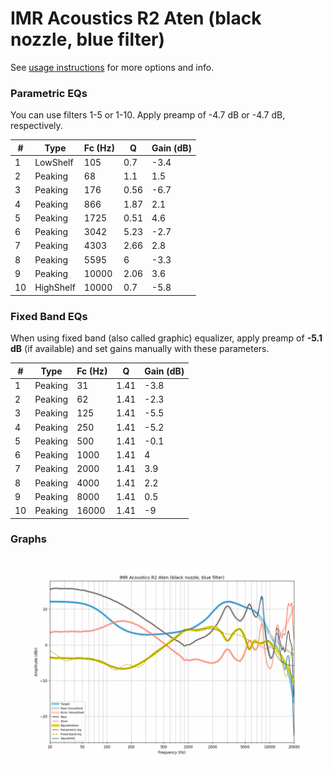 # IMR Acoustics R2 Aten (black nozzle, blue filter)
See [usage instructions](https://github.com/jaakkopasanen/AutoEq#usage) for more options and info.

### Parametric EQs
You can use filters 1-5 or 1-10. Apply preamp of -4.7 dB or -4.7 dB, respectively.

|   # | Type      |   Fc (Hz) |    Q |   Gain (dB) |
|-----|-----------|-----------|------|-------------|
|   1 | LowShelf  |       105 | 0.7  |        -3.4 |
|   2 | Peaking   |        68 | 1.1  |         1.5 |
|   3 | Peaking   |       176 | 0.56 |        -6.7 |
|   4 | Peaking   |       866 | 1.87 |         2.1 |
|   5 | Peaking   |      1725 | 0.51 |         4.6 |
|   6 | Peaking   |      3042 | 5.23 |        -2.7 |
|   7 | Peaking   |      4303 | 2.66 |         2.8 |
|   8 | Peaking   |      5595 | 6    |        -3.3 |
|   9 | Peaking   |     10000 | 2.06 |         3.6 |
|  10 | HighShelf |     10000 | 0.7  |        -5.8 |

### Fixed Band EQs
When using fixed band (also called graphic) equalizer, apply preamp of **-5.1 dB** (if available) and set gains manually with these parameters.

|   # | Type    |   Fc (Hz) |    Q |   Gain (dB) |
|-----|---------|-----------|------|-------------|
|   1 | Peaking |        31 | 1.41 |        -3.8 |
|   2 | Peaking |        62 | 1.41 |        -2.3 |
|   3 | Peaking |       125 | 1.41 |        -5.5 |
|   4 | Peaking |       250 | 1.41 |        -5.2 |
|   5 | Peaking |       500 | 1.41 |        -0.1 |
|   6 | Peaking |      1000 | 1.41 |         4   |
|   7 | Peaking |      2000 | 1.41 |         3.9 |
|   8 | Peaking |      4000 | 1.41 |         2.2 |
|   9 | Peaking |      8000 | 1.41 |         0.5 |
|  10 | Peaking |     16000 | 1.41 |        -9   |

### Graphs
![](./IMR%20Acoustics%20R2%20Aten%20(black%20nozzle,%20blue%20filter).png)
